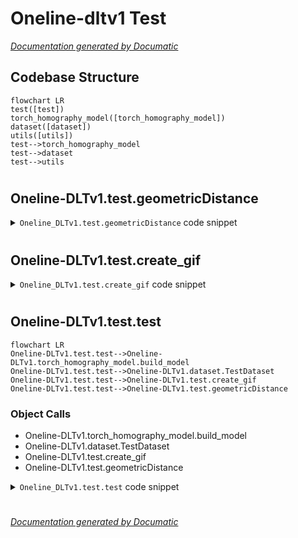 # Oneline-dltv1 Test

[_Documentation generated by Documatic_](https://www.documatic.com)

<!---Documatic-section-Codebase Structure-start--->
## Codebase Structure

<!---Documatic-block-system_architecture-start--->
```mermaid
flowchart LR
test([test])
torch_homography_model([torch_homography_model])
dataset([dataset])
utils([utils])
test-->torch_homography_model
test-->dataset
test-->utils
```
<!---Documatic-block-system_architecture-end--->

# #
<!---Documatic-section-Codebase Structure-end--->

<!---Documatic-section-Oneline_DLTv1.test.geometricDistance-start--->
## Oneline-DLTv1.test.geometricDistance

<!---Documatic-section-geometricDistance-start--->
<!---Documatic-block-Oneline_DLTv1.test.geometricDistance-start--->
<details>
	<summary><code>Oneline_DLTv1.test.geometricDistance</code> code snippet</summary>

```python
def geometricDistance(correspondence, h):
    p1 = np.transpose(np.matrix([correspondence[0][0], correspondence[0][1], 1]))
    estimatep2 = np.dot(h, p1)
    estimatep2 = 1 / estimatep2.item(2) * estimatep2
    p2 = np.transpose(np.matrix([correspondence[1][0], correspondence[1][1], 1]))
    error = p2 - estimatep2
    return np.linalg.norm(error)
```
</details>
<!---Documatic-block-Oneline_DLTv1.test.geometricDistance-end--->
<!---Documatic-section-geometricDistance-end--->

# #
<!---Documatic-section-Oneline_DLTv1.test.geometricDistance-end--->

<!---Documatic-section-Oneline_DLTv1.test.create_gif-start--->
## Oneline-DLTv1.test.create_gif

<!---Documatic-section-create_gif-start--->
<!---Documatic-block-Oneline_DLTv1.test.create_gif-start--->
<details>
	<summary><code>Oneline_DLTv1.test.create_gif</code> code snippet</summary>

```python
def create_gif(image_list, gif_name, duration=0.35):
    frames = []
    for image_name in image_list:
        frames.append(image_name)
    imageio.mimsave(gif_name, frames, 'GIF', duration=0.5)
    return
```
</details>
<!---Documatic-block-Oneline_DLTv1.test.create_gif-end--->
<!---Documatic-section-create_gif-end--->

# #
<!---Documatic-section-Oneline_DLTv1.test.create_gif-end--->

<!---Documatic-section-Oneline_DLTv1.test.test-start--->
## Oneline-DLTv1.test.test

<!---Documatic-section-test-start--->
```mermaid
flowchart LR
Oneline-DLTv1.test.test-->Oneline-DLTv1.torch_homography_model.build_model
Oneline-DLTv1.test.test-->Oneline-DLTv1.dataset.TestDataset
Oneline-DLTv1.test.test-->Oneline-DLTv1.test.create_gif
Oneline-DLTv1.test.test-->Oneline-DLTv1.test.geometricDistance
```

### Object Calls

* Oneline-DLTv1.torch_homography_model.build_model
* Oneline-DLTv1.dataset.TestDataset
* Oneline-DLTv1.test.create_gif
* Oneline-DLTv1.test.geometricDistance

<!---Documatic-block-Oneline_DLTv1.test.test-start--->
<details>
	<summary><code>Oneline_DLTv1.test.test</code> code snippet</summary>

```python
def test(args):
    RE = ['0000011', '0000016', '00000147', '00000155', '00000158', '00000107', '00000239', '0000030']
    LT = ['0000038', '0000044', '0000046', '0000047', '00000238', '00000177', '00000188', '00000181']
    LL = ['0000085', '00000100', '0000091', '0000092', '00000216', '00000226']
    SF = ['00000244', '00000251', '0000026', '0000034', '00000115']
    LF = ['00000104', '0000031', '0000035', '00000129', '00000141', '00000200']
    MSE_RE = []
    MSE_LT = []
    MSE_LL = []
    MSE_SF = []
    MSE_LF = []
    exp_name = os.path.abspath(os.path.join(os.path.dirname('__file__'), os.path.pardir))
    work_dir = os.path.join(exp_name, 'Data')
    pair_list = list(open(os.path.join(work_dir, 'Test_List.txt')))
    npy_path = os.path.join(work_dir, 'Coordinate/')
    result_name = 'exp_result_Oneline-FastDLT'
    result_files = os.path.join(exp_name, result_name)
    if not os.path.exists(result_files):
        os.makedirs(result_files)
    result_txt = 'result_ours_exp.txt'
    res_txt = os.path.join(result_files, result_txt)
    f = open(res_txt, 'w')
    net = build_model(args.model_name, pretrained=args.pretrained)
    if args.finetune == True:
        model_path = os.path.join(exp_name, 'models/freeze-mask-first-fintune.pth')
        print(model_path)
        state_dict = torch.load(model_path, map_location='cpu')
        from collections import OrderedDict
        new_state_dict = OrderedDict()
        for (k, v) in state_dict.state_dict().items():
            namekey = k[7:]
            new_state_dict[namekey] = v
        net = build_model(args.model_name)
        model_dict = net.state_dict()
        new_state_dict = {k: v for (k, v) in new_state_dict.items() if k in model_dict.keys()}
        model_dict.update(new_state_dict)
        net.load_state_dict(model_dict)
    net = torch.nn.DataParallel(net)
    if torch.cuda.is_available():
        net = net.cuda()
    M_tensor = torch.tensor([[args.img_w / 2.0, 0.0, args.img_w / 2.0], [0.0, args.img_h / 2.0, args.img_h / 2.0], [0.0, 0.0, 1.0]])
    if torch.cuda.is_available():
        M_tensor = M_tensor.cuda()
    M_tile = M_tensor.unsqueeze(0).expand(1, M_tensor.shape[-2], M_tensor.shape[-1])
    M_tensor_inv = torch.inverse(M_tensor)
    M_tile_inv = M_tensor_inv.unsqueeze(0).expand(1, M_tensor_inv.shape[-2], M_tensor_inv.shape[-1])
    test_data = TestDataset(data_path=exp_name, patch_w=args.patch_size_w, patch_h=args.patch_size_h, rho=16, WIDTH=args.img_w, HEIGHT=args.img_h)
    test_loader = DataLoader(dataset=test_data, batch_size=1, num_workers=0, shuffle=False, drop_last=True)
    print('start testing')
    net.eval()
    for (i, batch_value) in enumerate(test_loader):
        img_pair = pair_list[i]
        pari_id = img_pair.split(' ')
        npy_name = pari_id[0].split('/')[1] + '_' + pari_id[1].split('/')[1][:-1] + '.npy'
        npy_id = npy_path + npy_name
        video_name = img_pair.split('/')[0]
        org_imges = batch_value[0].float()
        input_tesnors = batch_value[1].float()
        patch_indices = batch_value[2].float()
        h4p = batch_value[3].float()
        print_img_1 = batch_value[4]
        print_img_2 = batch_value[5]
        print_img_1_d = print_img_1.cpu().detach().numpy()[0, ...]
        print_img_2_d = print_img_2.cpu().detach().numpy()[0, ...]
        print_img_1_d = np.transpose(print_img_1_d, [1, 2, 0])
        print_img_2_d = np.transpose(print_img_2_d, [1, 2, 0])
        if torch.cuda.is_available():
            input_tesnors = input_tesnors.cuda()
            patch_indices = patch_indices.cuda()
            h4p = h4p.cuda()
            print_img_1 = print_img_1.cuda()
        batch_out = net(org_imges, input_tesnors, h4p, patch_indices)
        H_mat = batch_out['H_mat']
        output_size = (args.img_h, args.img_w)
        H_point = H_mat.squeeze(0)
        H_point = H_point.cpu().detach().numpy()
        H_point = np.linalg.inv(H_point)
        H_point = 1.0 / H_point.item(8) * H_point
        point_dic = np.load(npy_id, allow_pickle=True)
        data = point_dic.item()
        err_img = 0.0
        for j in range(6):
            points_LR = data['matche_pts'][j]
            points_RL = [points_LR[1], points_LR[0]]
            err_LR = geometricDistance(points_LR, H_point)
            err_RL = geometricDistance(points_RL, H_point)
            err = min(err_LR, err_RL)
            err_img += err
        err_avg = err_img / 6
        name = '0' * (8 - len(str(i))) + str(i)
        line = name + ':' + str(err_avg) + '\n'
        f.write(line)
        print('{}:{}'.format(i, err_avg))
        if video_name in RE:
            MSE_RE.append(err_avg)
        elif video_name in LT:
            MSE_LT.append(err_avg)
        elif video_name in LL:
            MSE_LL.append(err_avg)
        elif video_name in SF:
            MSE_SF.append(err_avg)
        elif video_name in LF:
            MSE_LF.append(err_avg)
        H_mat = torch.matmul(torch.matmul(M_tile_inv, H_mat), M_tile)
        (pred_full, _) = trans(print_img_1, H_mat, output_size)
        pred_full = pred_full.cpu().detach().numpy()[0, ...]
        pred_full = pred_full.astype(np.uint8)
        pred_full = cv2.cvtColor(pred_full, cv2.COLOR_BGR2RGB)
        print_img_1_d = cv2.cvtColor(print_img_1_d, cv2.COLOR_BGR2RGB)
        print_img_2_d = cv2.cvtColor(print_img_2_d, cv2.COLOR_BGR2RGB)
        input_list = [print_img_1_d, print_img_2_d]
        output_list = [pred_full, print_img_2_d]
        create_gif(input_list, os.path.join(result_files, name + '_input_[' + result_name + '].gif'))
        create_gif(output_list, os.path.join(result_files, name + '_output_[' + result_name + '].gif'))
    MSE_RE_avg = np.mean(MSE_RE)
    MSE_LT_avg = np.mean(MSE_LT)
    MSE_LL_avg = np.mean(MSE_LL)
    MSE_SF_avg = np.mean(MSE_SF)
    MSE_LF_avg = np.mean(MSE_LF)
    res = {'RE': MSE_RE_avg, 'LT': MSE_LT_avg, 'LL': MSE_LL_avg, 'SF': MSE_SF_avg, 'LF': MSE_LF_avg}
    print(res)
    f.write(str(res))
    return res
```
</details>
<!---Documatic-block-Oneline_DLTv1.test.test-end--->
<!---Documatic-section-test-end--->

# #
<!---Documatic-section-Oneline_DLTv1.test.test-end--->

[_Documentation generated by Documatic_](https://www.documatic.com)